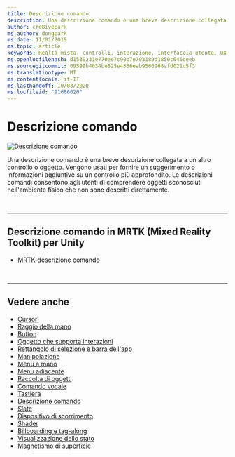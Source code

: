 ```yaml
---
title: Descrizione comando
description: Una descrizione comando è una breve descrizione collegata a un altro controllo o oggetto.
author: cre8ivepark
ms.author: dongpark
ms.date: 11/01/2019
ms.topic: article
keywords: Realtà mista, controlli, interazione, interfaccia utente, UX
ms.openlocfilehash: d1539231e770ee7c90b7e703189d1850c046ceeb
ms.sourcegitcommit: 09599b4034be825e4536eeb9566968afd021d5f3
ms.translationtype: MT
ms.contentlocale: it-IT
ms.lasthandoff: 10/03/2020
ms.locfileid: "91686020"
---
```

# <a name="tooltip"></a>Descrizione comando

![Descrizione comando](images/UX_Hero_Tooltip.jpg)

Una descrizione comando è una breve descrizione collegata a un altro controllo o oggetto. Vengono usati per fornire un suggerimento o informazioni aggiuntive su un controllo più approfondito. Le descrizioni comandi consentono agli utenti di comprendere oggetti sconosciuti nell'ambiente fisico che non sono descritti direttamente. 

<br>

---

## <a name="tooltip-in-mrtk-mixed-reality-toolkit-for-unity"></a>Descrizione comando in MRTK (Mixed Reality Toolkit) per Unity

* [MRTK-descrizione comando](https://microsoft.github.io/MixedRealityToolkit-Unity/Documentation/README_Tooltip.html)

<br>

---

## <a name="see-also"></a>Vedere anche

* [Cursori](cursors.md)
* [Raggio della mano](point-and-commit.md)
* [Button](button.md)
* [Oggetto che supporta interazioni](interactable-object.md)
* [Rettangolo di selezione e barra dell'app](app-bar-and-bounding-box.md)
* [Manipolazione](direct-manipulation.md)
* [Menu a mano](hand-menu.md)
* [Menu adiacente](near-menu.md)
* [Raccolta di oggetti](object-collection.md)
* [Comando vocale](voice-input.md)
* [Tastiera](keyboard.md)
* [Descrizione comando](tooltip.md)
* [Slate](slate.md)
* [Dispositivo di scorrimento](slider.md)
* [Shader](shader.md)
* [Billboarding e tag-along](billboarding-and-tag-along.md)
* [Visualizzazione dello stato](progress.md)
* [Magnetismo di superficie](surface-magnetism.md)
